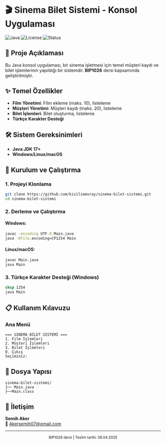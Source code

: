 # 🎬 Sinema Bilet Sistemi - Konsol Uygulaması

![Java](https://img.shields.io/badge/Java-17+-blue)
![License](https://img.shields.io/badge/License-MIT-green)
![Status](https://img.shields.io/badge/Status-Tamamland%C4%B1-brightgreen)

## 📜 Proje Açıklaması
Bu Java konsol uygulaması, bir sinema işletmesi için temel müşteri kaydı ve bilet işlemlerinin yapıldığı bir sistemdir. **BIP1026** dersi kapsamında geliştirilmiştir.

## ✨ Temel Özellikler
- **Film Yönetimi**: Film ekleme (maks. 10), listeleme
- **Müşteri Yönetimi**: Müşteri kaydı (maks. 20), listeleme
- **Bilet İşlemleri**: Bilet oluşturma, listeleme
- **Türkçe Karakter Desteği**

## 🛠️ Sistem Gereksinimleri
- **Java JDK 17+**
- **Windows/Linux/macOS**

## 🚀 Kurulum ve Çalıştırma

### 1. Projeyi Klonlama
```bash
git clone https://github.com/kizilsamuray/sinema-bilet-sistemi.git
cd sinema-bilet-sistemi
```

### 2. Derleme ve Çalıştırma
#### Windows:
```cmd
javac -encoding UTF-8 Main.java
java -Dfile.encoding=CP1254 Main
```

#### Linux/macOS:
```bash
javac Main.java
java Main
```

### 3. Türkçe Karakter Desteği (Windows)
```cmd
chcp 1254
java Main
```

## 📋 Kullanım Kılavuzu
### Ana Menü
```plaintext
=== SINEMA BİLET SİSTEMİ ===
1. Film İşlemleri
2. Müşteri İşlemleri
3. Bilet İşlemleri
0. Çıkış
Seçiminiz:
```

## 📂 Dosya Yapısı
```plaintext
sinema-bilet-sistemi/
├── Main.java
├──Main.class

```

## 📧 İletişim
**Semih Aker**  
📧 [Akersemih07@gmail.com](mailto:Akersemih07@gmail.com)

---
<div align="center"> <sub>BIP1026 dersi | Teslim tarihi: 06.04.2025</sub> </div>

